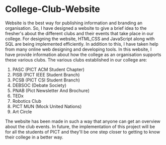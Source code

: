 # College-Club-Website

Website is the best way for publishing information and branding an organisation. So, I have designed a website to give a brief idea to the fresher's about the different clubs and their events that take place in our college. For designing the website, HTML,CSS and JavaScript along with SQL are being implemented efficiently. In addition to this, I have taken help from many online web designing and developing tools. In this website, I have provide information about how the college as an organisation supports these various clubs. The various clubs established in our college are: 
1. PASC (PICT ACM Student Chapter) 
2. PISB (PICT IEEE Student Branch) 
3. PCSB (PICT CSI Student Branch) 
4. DEBSOC (Debate Society) 
5. PNAB (Pict Newsletter And Brochure) 
6. TEDx 
7. Robotics Club
8. PICT MUN (Mock United Nations) 
9. Art Circle

The website has been made in such a way that anyone can get an overview about the club events. In future, the implementation of this project will be for all the students of PICT and they'll be one step closer to getting to know their college in a better way.